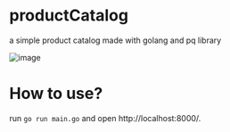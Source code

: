 # productCatalog


a simple product catalog made with golang and pq library

![image](https://github.com/vinolivae/productCatalog/assets/30009282/b6a1202c-40c1-42c2-a916-4840bd9f7e62)


# How to use?

run `go run main.go` and open http://localhost:8000/.
